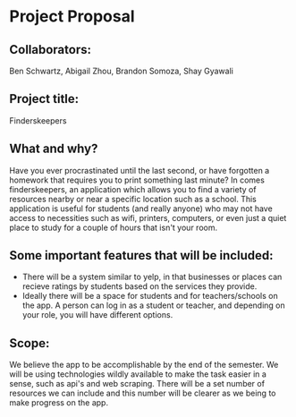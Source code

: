 # Project Proposal

## Collaborators:
Ben Schwartz, Abigail Zhou, Brandon Somoza, Shay Gyawali

## Project title:
Finderskeepers

## What and why?
Have you ever procrastinated until the last second, or have forgotten a homework that requires you to print something last minute? In comes finderskeepers, an application which allows you to find a variety of resources nearby or near a specific location such as a school. This application is useful for students (and really anyone) who may not have access to necessities such as wifi, printers, computers, or even just a quiet place to study for a couple of hours that isn't your room. 

## Some important features that will be included:
- There will be a system similar to yelp, in that businesses or places can recieve ratings by students based on the services they provide. 
- Ideally there will be a space for students and for teachers/schools on the app. A person can log in as a student or teacher, and depending on your role, you will have different options. 

## Scope:
We believe the app to be accomplishable by the end of the semester. We will be using technologies wildly available to make the task easier in a sense, such as api's and web scraping. There will be a set number of resources we can include and this number will be clearer as we being to make progress on the app.
